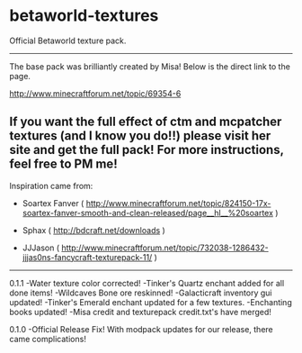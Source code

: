 betaworld-textures
==================

Official Betaworld texture pack.

--------------------------------------------------------------
The base pack was brilliantly created by Misa! Below is the 
direct link to the page.

http://www.minecraftforum.net/topic/69354-6

If you want the full effect of ctm and mcpatcher textures 
(and I know you do!!) please visit her site and get the full 
pack!  For more instructions, feel free to PM me!
--------------------------------------------------------------
Inspiration came from:

- Soartex Fanver 
( http://www.minecraftforum.net/topic/824150-17x-soartex-fanver-smooth-and-clean-released/page__hl__%20soartex )

- Sphax
( http://bdcraft.net/downloads )

- JJJason
( http://www.minecraftforum.net/topic/732038-1286432-jjjas0ns-fancycraft-texturepack-11/ )
--------------------------------------------------------------

0.1.1
-Water texture color corrected!
-Tinker's Quartz enchant added for all done items!
-Wildcaves Bone ore reskinned!
-Galacticraft inventory gui updated!
-Tinker's Emerald enchant updated for a few textures.
-Enchanting books updated!
-Misa credit and texturepack credit.txt's have merged!

0.1.0
-Official Release Fix! With modpack updates for our release, there came complications!